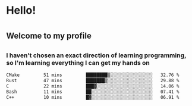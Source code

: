 
<h1>Hello!<h1>
<h2>Welcome to my profile<h2>
<h3>I haven't chosen an exact direction of learning programming, so I'm learning everything I can get my hands on</h3>

<!--START_SECTION:waka-->

```txt
CMake         51 mins         ████████▒░░░░░░░░░░░░░░░░   32.76 %
Rust          47 mins         ███████▒░░░░░░░░░░░░░░░░░   29.88 %
C             22 mins         ███▓░░░░░░░░░░░░░░░░░░░░░   14.06 %
Bash          11 mins         ██░░░░░░░░░░░░░░░░░░░░░░░   07.41 %
C++           10 mins         █▓░░░░░░░░░░░░░░░░░░░░░░░   06.91 %
```

<!--END_SECTION:waka-->
